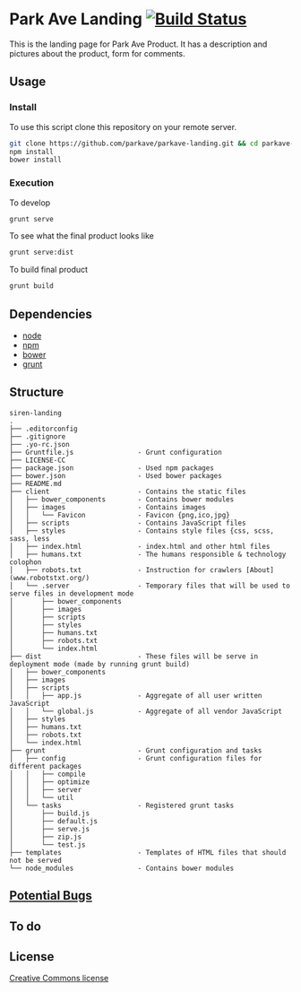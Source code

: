 # Park Ave Landing [![Build Status](https://travis-ci.org/parkave/parkave-landing.svg)](https://travis-ci.org/parkave/parkave-landing)
This is the landing page for Park Ave Product. It has a description and pictures about the product, form for comments.

## Usage
### Install
To use this script clone this repository on your remote server.
```bash
git clone https://github.com/parkave/parkave-landing.git && cd parkave-landing
npm install
bower install
```
### Execution
To develop
```bash
grunt serve
```
To see what the final product looks like
```bash
grunt serve:dist
```
To build final product
```bash
grunt build
```

## Dependencies
* [node](http://nodejs.org)
* [npm](https://www.npmjs.com)
* [bower](https://github.com/bower/bower)
* [grunt](http://gruntjs.com)

## Structure
    siren-landing
    .
    ├── .editorconfig
    ├── .gitignore
    ├── .yo-rc.json
    ├── Gruntfile.js                - Grunt configuration
    ├── LICENSE-CC
    ├── package.json                - Used npm packages
    ├── bower.json                  - Used bower packages
    ├── README.md
    ├── client                      - Contains the static files
    │   ├── bower_components        - Contains bower modules
    │   ├── images                  - Contains images
    │   │   └── Favicon             - Favicon {png,ico,jpg} 
    │   ├── scripts                 - Contains JavaScript files
    │   ├── styles                  - Contains style files {css, scss, sass, less
    │   ├── index.html              - index.html and other html files
    │   ├── humans.txt              - The humans responsible & technology colophon
    │   ├── robots.txt              - Instruction for crawlers [About](www.robotstxt.org/)
    │   └── .server                 - Temporary files that will be used to serve files in development mode
    │       ├── bower_components
    │       ├── images
    │       ├── scripts
    │       ├── styles
    │       ├── humans.txt
    │       ├── robots.txt
    │       └── index.html
    ├── dist                        - These files will be serve in deployment mode (made by running grunt build)
    │   ├── bower_components
    │   ├── images
    │   ├── scripts
    │   │   ├── app.js              - Aggregate of all user written JavaScript
    │   │   └── global.js           - Aggregate of all vendor JavaScript
    │   ├── styles
    │   ├── humans.txt
    │   ├── robots.txt
    │   └── index.html
    ├── grunt                       - Grunt configuration and tasks
    │   ├── config                  - Grunt configuration files for different packages
    │   │   ├── compile
    │   │   ├── optimize
    │   │   ├── server
    │   │   └── util
    │   └── tasks                   - Registered grunt tasks
    │       ├── build.js
    │       ├── default.js
    │       ├── serve.js
    │       ├── zip.js
    │       └── test.js
    ├── templates                   - Templates of HTML files that should not be served
    └── node_modules                - Contains bower modules

## [Potential Bugs](https://github.com/parkave/parkave-landing/issues)

## To do

## License
[Creative Commons license](http://creativecommons.org/licenses/by/4.0/)
